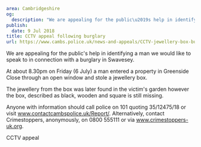 ```yaml
area: Cambridgeshire
og:
  description: "We are appealing for the public\u2019s help in identifying a man we would like to speak to in connection with a burglary in Swavesey."
publish:
  date: 9 Jul 2018
title: CCTV appeal following burglary
url: https://www.cambs.police.uk/news-and-appeals/CCTV-jewellery-box-burglary
```

We are appealing for the public's help in identifying a man we would like to speak to in connection with a burglary in Swavesey.

At about 8.30pm on Friday (6 July) a man entered a property in Greenside Close through an open window and stole a jewellery box.

The jewellery from the box was later found in the victim's garden however the box, described as black, wooden and square is still missing.

Anyone with information should call police on 101 quoting 35/12475/18 or visit www.contactcambspolice.uk/Report/. Alternatively, contact Crimestoppers, anonymously, on 0800 555111 or via www.crimestoppers-uk.org.

CCTV appeal
